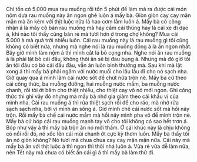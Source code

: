 Chỉ tốn có 5.000 mua rau muống rồi tốn 5 phút để làm mà ra được cái món nộm dưa rau muống này ăn ngon ghê luôn á mấy bà. Giòn giòn cay cay mặn mặn mà ăn kèm với thịt luộc nữa là hao cơm lắm luôn á.
Mấy bà có công nhận á là mấy cô bán rau muống mà hay cầm cái thúng hay là cái xe đi dạo á, khi nào tôi thấy cũng bán rẻ mà tươi hơn ở trong chợ không? Mua cái 5.000 à mà quá trời nhiều luôn. Cái rau muống này là rau muống gì tôi cũng không có biết nữa, nhưng mà nghe nói là rau muống đồng á là ăn ngon nhất. Bây giờ mình làm nộm á thì mình cắt lá bỏ cọng nha. Nghe nói ăn rau muống á là phải lặt bỏ cái đầu, không thôi ăn sẽ bị đau bụng á. Nhưng mà đó giờ tôi ăn tôi đâu có bỏ cái đầu đâu, vẫn ăn luôn bình thường mà. Sau khi mà lặt xong á thì mấy bà phải ngâm với nước muối cho lâu lâu đi cho nó sạch nha. Giờ quay qua á mình làm cái nước sốt để chút nữa trộn nè. Mấy bà cứ theo cái công thức, ba muỗng đường, hai muỗng nước mắm, ba muỗng nước chanh, rồi tỏi ớt băm cho thiệt nhiều, cho thiệt cay vô nó mới ngon. Ghi công thức thì ghi vậy đó nhưng mà mấy bà nhớ gia giảm theo cái khẩu vị của mình nha. Cái rau muống á thì rửa thiệt sạch rồi để cho ráo, mà nhớ rửa sạch sạch nha, bởi vì mình ăn sống á. Giờ mình chế cái nước sốt mà hồi nãy trộn. Rồi mấy bà chế cái nước mắm mà hồi nãy mình pha vô để mình trộn nè. Mấy bà cứ bóp cái rau muống mạnh tay vô cho tôi không có sao hết trơn á. Bóp như vậy á thì mấy bà trộn ăn nó mới thấm. Ở cái khúc này là chịu không có nổi rồi đó, nó xốc lên cái mùi chanh ớt cực kỳ thơm luôn.
Mấy bà thấy tôi ăn nó giòn không? Nó tươi mà chua chua cay cay mặn mặn nữa. Cái này mà mấy bà ăn với thịt luộc á thì ngon thì thôi nhá luôn á. Vừa rẻ vừa dễ làm nữa, nên Tết này mà chưa có biết ăn cái gì á thì mấy bà làm thử đi.